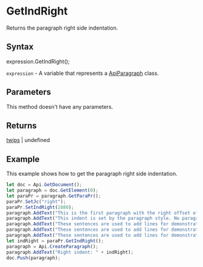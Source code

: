 # GetIndRight

Returns the paragraph right side indentation.

## Syntax

expression.GetIndRight();

`expression` - A variable that represents a [ApiParagraph](../ApiParagraph.md) class.

## Parameters

This method doesn't have any parameters.

## Returns

[twips](../../Enumeration/twips.md) | undefined

## Example

This example shows how to get the paragraph right side indentation.

```javascript
let doc = Api.GetDocument();
let paragraph = doc.GetElement(0);
let paraPr = paragraph.GetParaPr();
paraPr.SetJc("right");
paraPr.SetIndRight(2880);
paragraph.AddText("This is the first paragraph with the right offset of 2 inches set to it. ");
paragraph.AddText("This indent is set by the paragraph style. No paragraph inline style is applied. ");
paragraph.AddText("These sentences are used to add lines for demonstrative purposes. ");
paragraph.AddText("These sentences are used to add lines for demonstrative purposes. ");
paragraph.AddText("These sentences are used to add lines for demonstrative purposes.");
let indRight = paraPr.GetIndRight();
paragraph = Api.CreateParagraph();
paragraph.AddText("Right indent: " + indRight);
doc.Push(paragraph);
```
